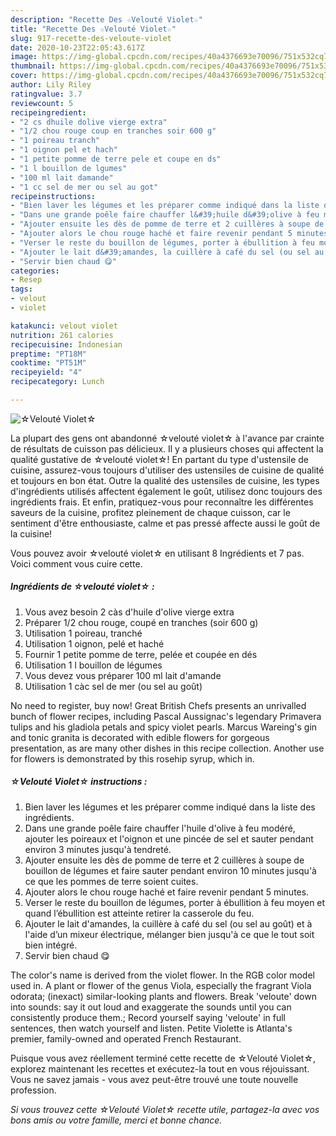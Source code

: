 ```yaml
---
description: "Recette Des ☆Velouté Violet☆"
title: "Recette Des ☆Velouté Violet☆"
slug: 917-recette-des-veloute-violet
date: 2020-10-23T22:05:43.617Z
image: https://img-global.cpcdn.com/recipes/40a4376693e70096/751x532cq70/☆veloute-violet☆-photo-principale-de-la-recette.jpg
thumbnail: https://img-global.cpcdn.com/recipes/40a4376693e70096/751x532cq70/☆veloute-violet☆-photo-principale-de-la-recette.jpg
cover: https://img-global.cpcdn.com/recipes/40a4376693e70096/751x532cq70/☆veloute-violet☆-photo-principale-de-la-recette.jpg
author: Lily Riley
ratingvalue: 3.7
reviewcount: 5
recipeingredient:
- "2 cs dhuile dolive vierge extra"
- "1/2 chou rouge coup en tranches soir 600 g"
- "1 poireau tranch"
- "1 oignon pel et hach"
- "1 petite pomme de terre pele et coupe en ds"
- "1 l bouillon de lgumes"
- "100 ml lait damande"
- "1 cc sel de mer ou sel au got"
recipeinstructions:
- "Bien laver les légumes et les préparer comme indiqué dans la liste des ingrédients."
- "Dans une grande poêle faire chauffer l&#39;huile d&#39;olive à feu modéré, ajouter les poireaux et l&#39;oignon et une pincée de sel et sauter pendant environ 3 minutes jusqu&#39;à tendreté."
- "Ajouter ensuite les dès de pomme de terre et 2 cuillères à soupe de bouillon de légumes et faire sauter pendant environ 10 minutes jusqu&#39;à ce que les pommes de terre soient cuites."
- "Ajouter alors le chou rouge haché et faire revenir pendant 5 minutes."
- "Verser le reste du bouillon de légumes, porter à ébullition à feu moyen et quand l’ébullition est atteinte retirer la casserole du feu."
- "Ajouter le lait d&#39;amandes, la cuillère à café du sel (ou sel au goût) et à l&#39;aide d’un mixeur électrique, mélanger bien jusqu&#39;à ce que le tout soit bien intégré."
- "Servir bien chaud 😋"
categories:
- Resep
tags:
- velout
- violet

katakunci: velout violet 
nutrition: 261 calories
recipecuisine: Indonesian
preptime: "PT18M"
cooktime: "PT51M"
recipeyield: "4"
recipecategory: Lunch

---
```



![☆Velouté Violet☆](https://img-global.cpcdn.com/recipes/40a4376693e70096/751x532cq70/☆veloute-violet☆-photo-principale-de-la-recette.jpg)

La plupart des gens ont abandonné ☆velouté violet☆ à l'avance par crainte de résultats de cuisson pas délicieux. Il y a plusieurs choses qui affectent la qualité gustative de ☆velouté violet☆! En partant du type d'ustensile de cuisine, assurez-vous toujours d'utiliser des ustensiles de cuisine de qualité et toujours en bon état. Outre la qualité des ustensiles de cuisine, les types d'ingrédients utilisés affectent également le goût, utilisez donc toujours des ingrédients frais. Et enfin, pratiquez-vous pour reconnaître les différentes saveurs de la cuisine, profitez pleinement de chaque cuisson, car le sentiment d'être enthousiaste, calme et pas pressé affecte aussi le goût de la cuisine!

<!--inarticleads1-->

Vous pouvez avoir ☆velouté violet☆ en utilisant 8 Ingrédients et 7 pas. Voici comment vous cuire cette.

##### Ingrédients de ☆velouté violet☆ :

1. Vous avez besoin 2 càs d&#39;huile d&#39;olive vierge extra
1. Préparer 1/2 chou rouge, coupé en tranches (soir 600 g)
1. Utilisation 1 poireau, tranché
1. Utilisation 1 oignon, pelé et haché
1. Fournir 1 petite pomme de terre, pelée et coupée en dés
1. Utilisation 1 l bouillon de légumes
1. Vous devez vous préparer 100 ml lait d&#39;amande
1. Utilisation 1 càc sel de mer (ou sel au goût)


No need to register, buy now! Great British Chefs presents an unrivalled bunch of flower recipes, including Pascal Aussignac&#39;s legendary Primavera tulips and his gladiola petals and spicy violet pearls. Marcus Wareing&#39;s gin and tonic granita is decorated with edible flowers for gorgeous presentation, as are many other dishes in this recipe collection. Another use for flowers is demonstrated by this rosehip syrup, which in. 

<!--inarticleads2-->

##### ☆Velouté Violet☆ instructions :

1. Bien laver les légumes et les préparer comme indiqué dans la liste des ingrédients.
1. Dans une grande poêle faire chauffer l&#39;huile d&#39;olive à feu modéré, ajouter les poireaux et l&#39;oignon et une pincée de sel et sauter pendant environ 3 minutes jusqu&#39;à tendreté.
1. Ajouter ensuite les dès de pomme de terre et 2 cuillères à soupe de bouillon de légumes et faire sauter pendant environ 10 minutes jusqu&#39;à ce que les pommes de terre soient cuites.
1. Ajouter alors le chou rouge haché et faire revenir pendant 5 minutes.
1. Verser le reste du bouillon de légumes, porter à ébullition à feu moyen et quand l’ébullition est atteinte retirer la casserole du feu.
1. Ajouter le lait d&#39;amandes, la cuillère à café du sel (ou sel au goût) et à l&#39;aide d’un mixeur électrique, mélanger bien jusqu&#39;à ce que le tout soit bien intégré.
1. Servir bien chaud 😋


The color&#39;s name is derived from the violet flower. In the RGB color model used in. A plant or flower of the genus Viola, especially the fragrant Viola odorata; (inexact) similar-looking plants and flowers. Break &#39;veloute&#39; down into sounds: say it out loud and exaggerate the sounds until you can consistently produce them.; Record yourself saying &#39;veloute&#39; in full sentences, then watch yourself and listen. Petite Violette is Atlanta&#39;s premier, family-owned and operated French Restaurant. 

<!--inarticleads1-->

<p>
Puisque vous avez réellement terminé cette recette de ☆Velouté Violet☆, explorez maintenant les recettes et exécutez-la tout en vous réjouissant. Vous ne savez jamais - vous avez peut-être trouvé une toute nouvelle profession.
</p>

<p>
<i>Si vous trouvez cette ☆Velouté Violet☆ recette utile, partagez-la avec vos bons amis ou votre famille, merci et bonne chance.</i>
</p>
